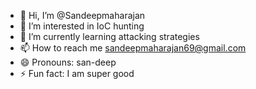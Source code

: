 - 👋 Hi, I’m @Sandeepmaharajan
- 👀 I’m interested in IoC hunting 
- 🌱 I’m currently learning attacking strategies 
- 📫 How to reach me sandeepmaharajan69@gmail.com
- 😄 Pronouns: san-deep
- ⚡ Fun fact: I am super good

<!---
Sandeepmaharajan/Sandeepmaharajan is a ✨ special ✨ repository because its `README.md` (this file) appears on your GitHub profile.
You can click the Preview link to take a look at your changes.
--->
